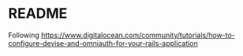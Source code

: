 # README

Following https://www.digitalocean.com/community/tutorials/how-to-configure-devise-and-omniauth-for-your-rails-application
